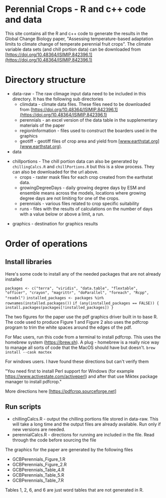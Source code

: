 # Perennial Crops - R and c++ code and data

This site contains all the R and c++ code to generate the results in the Global Change Biology paper, "Assessing temperature-based adaptation limits to climate change of temperate perennial fruit crops". The climate variable data sets (and chill portion data) can be downloaded from 
[https://doi.org/10.48364/ISIMIP.842396.1](https://doi.org/10.48364/ISIMIP.842396.1) 

# Directory structure
- data-raw - The raw climage input data need to be included in this directory. It has the following sub directories
  * climdata - climate data files. These files need to be downloaded from 
[https://doi.org/10.48364/ISIMIP.842396.1](https://doi.org/10.48364/ISIMIP.842396.1)
  * perennials - an excel version of the data table in the supplementary materials of the paper
  * regionInformation - files used to construct the boarders used in the graphics
  * geotiff - geotiff files of crop area and yield from [www.earthstat.org](www.earthstat.org).
- data
* chillportions - The chill portion data can also be generated by `chillingCalcs.R` and `chillPortions.R` but this is a slow process. They can also be downloaded for the url above.
  * crops - raster mask files for each crop created from the earthstat data.
  * growingDegreeDays - daily growing degree days by ESM and ensemble means across the models, locations where growing degree days are not limiting for one of the crops.
  * perennials - various files related to crop specific suitability
  * runs - files with the results of calculations on the number of days with a value below or above a limit, a run.
- graphics - destination for graphics results

# Order of operations

## Install libraries

Here's some code to install any of the needed packages that are not already installed

`packages <- c("terra", "viridis", "data.table", "flextable", "officer", "crayon", "magrittr", "doParallel", "foreach", "Rcpp", "readxl")`
`installed_packages <- packages %in% rownames(installed.packages())`
`if (any(installed_packages == FALSE)) {  install.packages(packages[!installed_packages]) }`

The two figures for the paper use the pdf graphics driver built in to base R. The code used to produce Figure 1 and Figure 2 also uses the pdfcrop program to trim the white spaces around the edges of the pdf. 

For Mac users, run this code from a terminal to install pdfcrop. This uses the homebrew system (https://brew.sh). A plug - homebrew is a really nice way to manage all sorts of code that the MacOS should have but doesn't.
`brew install --cask mactex`

For windows users. I have found these directions but can't verify them

"You need first to install Perl support for Windows (for example https://www.activestate.com/activeperl) and after that use Miktex package manager to install pdfcrop."

More directions here [https://pdfcrop.sourceforge.net]

## Run scripts

- chillingCalcs.R - output the chilling portions file stored in data-raw. This will take a long time and the output files are already available. Run only if new versions are needed.
- perennialCalcs.R  - directions for running are included in the file. Read through the code before sourcing the file

The graphics for the paper are generated by the following files

- GCBPerennials_Figure_1.R
- GCBPerennials_Figure_2.R
- GCBPerennials_Table_4.R
- GCBPerennials_Table_5.R
- GCBPerennials_Table_7.R

Tables 1, 2, 6, and 6 are just word tables that are not generated in R.

